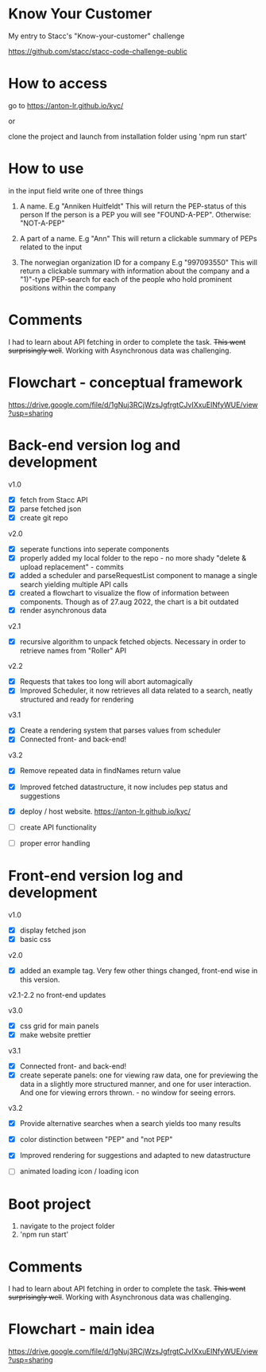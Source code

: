 # Know Your Customer
My entry to Stacc's "Know-your-customer" challenge

https://github.com/stacc/stacc-code-challenge-public


# How to access
go to  https://anton-lr.github.io/kyc/ 

or

clone the project and launch from installation folder using 'npm run start'


# How to use
in the input field write one of three things
1) A name.
E.g "Anniken Huitfeldt"
This will return the PEP-status of this person
If the person is a PEP you will see "FOUND-A-PEP". Otherwise: "NOT-A-PEP"

4) A part of a name.
E.g "Ann"
This will return a clickable summary of PEPs related to the input

6) The norwegian organization ID for a company
E.g "997093550"
This will return a clickable summary with information about the company
and a "1)"-type PEP-search for each of the people who hold prominent positions within the company



# Comments
I had to learn about API fetching in order to complete the task. ~~This went surprisingly well~~. Working with Asynchronous data was challenging. 


# Flowchart - conceptual framework
https://drive.google.com/file/d/1gNuj3RCjWzsJgfrgtCJvIXxuEINfyWUE/view?usp=sharing


# Back-end version log and development
v1.0
- [X] fetch from Stacc API
- [X] parse fetched json
- [X] create git repo

v2.0
- [x] seperate functions into seperate components
- [x] properly added my local folder to the repo - no more shady "delete & upload replacement" - commits
- [x] added a scheduler and parseRequestList component to manage a single search yielding multiple API calls
- [x] created a flowchart to visualize the flow of information between components. Though as of 27.aug 2022, the chart is a bit outdated
- [x] render asynchronous data

v2.1
- [X] recursive algorithm to unpack fetched objects. Necessary in order to retrieve names from "Roller" API

v2.2
- [X] Requests that takes too long will abort automagically
- [X] Improved Scheduler, it now retrieves all data related to a search, neatly structured and ready for rendering

v3.1
- [X] Create a rendering system that parses values from scheduler
- [X] Connected front- and back-end!

v3.2
- [X] Remove repeated data in findNames return value
- [X] Improved fetched datastructure, it now includes pep status and suggestions
- [X] deploy / host website. https://anton-lr.github.io/kyc/ 
- [ ] create API functionality
- [ ] proper error handling


# Front-end version log and development
v1.0
- [X] display fetched json
- [X] basic css

v2.0
- [x] added an example tag. Very few other things changed, front-end wise in this version.

v2.1-2.2
no front-end updates

v3.0
- [X] css grid for main panels
- [X] make website prettier

v3.1
- [X] Connected front- and back-end!
- [X] create seperate panels: one for viewing raw data, one for previewing the data in a slightly more structured manner, and one for user interaction. And one for viewing errors thrown. - no window for seeing errors.

v3.2
- [X] Provide alternative searches when a search yields too many results
- [X] color distinction between "PEP" and "not PEP"
- [X] Improved rendering for suggestions and adapted to new datastructure


- [ ] animated loading icon / loading icon



# Boot project
1) navigate to the project folder
2) 'npm run start'


# Comments
I had to learn about API fetching in order to complete the task. ~~This went surprisingly well~~. Working with Asynchronous data was challenging. 

# Flowchart - main idea
https://drive.google.com/file/d/1gNuj3RCjWzsJgfrgtCJvIXxuEINfyWUE/view?usp=sharing


